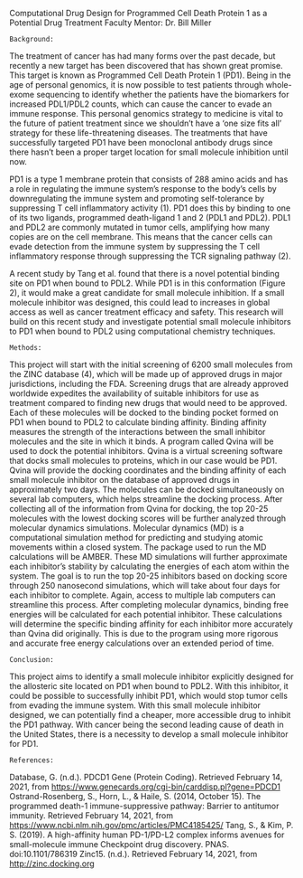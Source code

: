 Computational Drug Design for Programmed Cell Death Protein 1 as a Potential Drug Treatment
Faculty Mentor: Dr. Bill Miller


	Background:
The treatment of cancer has had many forms over the past decade, but recently a new target has been discovered that has shown great promise. This target is known as Programmed Cell Death Protein 1 (PD1). Being in the age of personal genomics, it is now possible to test patients through whole-exome sequencing to identify whether the patients have the biomarkers for increased PDL1/PDL2 counts, which can cause the cancer to evade an immune response. This personal genomics strategy to medicine is vital to the future of patient treatment since we shouldn’t have a ‘one size fits all’ strategy for these life-threatening diseases. The treatments that have successfully targeted PD1 have been monoclonal antibody drugs since there hasn’t been a proper target location for small molecule inhibition until now.

PD1 is a type 1 membrane protein that consists of 288 amino acids and has a role in regulating the immune system’s response to the body’s cells by downregulating the immune system and promoting self-tolerance by suppressing T cell inflammatory activity (1).  PD1 does this by binding to one of its two ligands, programmed death-ligand 1 and 2 (PDL1 and PDL2). PDL1 and PDL2 are commonly mutated in tumor cells, amplifying how many copies are on the cell membrane. This means that the cancer cells can evade detection from the immune system by suppressing the T cell inflammatory response through suppressing the TCR signaling pathway (2). 

A recent study by Tang et al. found that there is a novel potential binding site on PD1 when bound to PDL2.  While PD1 is in this conformation (Figure 2), it would make a great candidate for small molecule inhibition. If a small molecule inhibitor was designed, this could lead to increases in global access as well as cancer treatment efficacy and safety. This research will build on this recent study and investigate potential small molecule inhibitors to PD1 when bound to PDL2 using computational chemistry techniques. 

	Methods:
This project will start with the initial screening of 6200 small molecules from the ZINC database (4), which will be made up of approved drugs in major jurisdictions, including the FDA. Screening drugs that are already approved worldwide expedites the availability of suitable inhibitors for use as treatment compared to finding new drugs that would need to be approved. Each of these molecules will be docked to the binding pocket formed on PD1 when bound to PDL2 to calculate binding affinity. Binding affinity measures the strength of the interactions between the small inhibitor molecules and the site in which it binds. A program called Qvina will be used to dock the potential inhibitors. Qvina is a virtual screening software that docks small molecules to proteins, which in our case would be PD1. Qvina will provide the docking coordinates and the binding affinity of each small molecule inhibitor on the database of approved drugs in approximately two days. The molecules can be docked simultaneously on several lab computers, which helps streamline the docking process. After collecting all of the information from Qvina for docking, the top 20-25 molecules with the lowest docking scores will be further analyzed through molecular dynamics simulations.
	Molecular dynamics (MD) is a computational simulation method for predicting and studying atomic movements within a closed system. The package used to run the MD calculations will be AMBER. These MD simulations will further approximate each inhibitor’s stability by calculating the energies of each atom within the system. The goal is to run the top 20-25 inhibitors based on docking score through 250 nanosecond simulations, which will take about four days for each inhibitor to complete. Again, access to multiple lab computers can streamline this process. After completing molecular dynamics, binding free energies will be calculated for each potential inhibitor. These calculations will determine the specific binding affinity for each inhibitor more accurately than Qvina did originally. This is due to the program using more rigorous and accurate free energy calculations over an extended period of time. 

	Conclusion:
This project aims to identify a small molecule inhibitor explicitly designed for the allosteric site located on PD1 when bound to PDL2. With this inhibitor, it could be possible to successfully inhibit PD1, which would stop tumor cells from evading the immune system. With this small molecule inhibitor designed, we can potentially find a cheaper, more accessible drug to inhibit the PD1 pathway. With cancer being the second leading cause of death in the United States, there is a necessity to develop a small molecule inhibitor for PD1. 
	
	
	
	References:
Database, G. (n.d.). PDCD1 Gene (Protein Coding). Retrieved February 14, 2021, from https://www.genecards.org/cgi-bin/carddisp.pl?gene=PDCD1
Ostrand-Rosenberg, S., Horn, L., & Haile, S. (2014, October 15). The programmed death-1 immune-suppressive pathway: Barrier to antitumor immunity. Retrieved February 14, 2021, from https://www.ncbi.nlm.nih.gov/pmc/articles/PMC4185425/
Tang, S., & Kim, P. S. (2019). A high-affinity human PD-1/PD-L2 complex informs avenues for small-molecule immune Checkpoint drug discovery. PNAS. doi:10.1101/786319
Zinc15. (n.d.). Retrieved February 14, 2021, from http://zinc.docking.org

